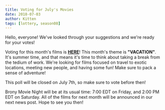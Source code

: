 ```yaml
---
title: Voting for July's Movies
date: 2018-07-03
author: Kitten
tags: [lottery, season08]
---
```


Hello, everyone!  We've looked through your suggestions and we're ready for your votes!

Voting for this month's films is **[HERE][lotto]**!  This month's theme is **"VACATION"**.  It's summer time, and that means it's time to think about taking a break from the tedium of work.  We're looking for films focused on travel to exotic locations, meeting new people, and having some fun!  Make sure to pack a sense of adventure!

This poll will be closed on July 7th, so make sure to vote before then!

Brony Movie Night will be at its usual time: 7:00 EDT on Friday, and 2:00 PM EDT on Saturday.  All of the films for next month will be announced in our next news post.  Hope to see you then!

[lotto]: https://docs.google.com/forms/d/e/1FAIpQLScGbOwy1y9CHsE7iJqridLjmSV6nmlZtGs_237gKiiUoYr96w/viewform
